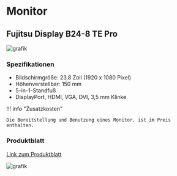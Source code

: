 # Monitor

## Fujitsu Display B24-8 TE Pro

![grafik](https://user-images.githubusercontent.com/44226321/210719818-6ef81070-3e39-44fd-b0b6-48fac13743d2.png)

### Spezifikationen

- Bildschirmgröße: 23,8 Zoll (1920 x 1080 Pixel)
- Höhenverstellbar: 150 mm
- 5-in-1-Standfuß
- DisplayPort, HDMI, VGA, DVI, 3,5 mm Klinke

!!! info "Zusatzkosten"

    Die Bereitstellung und Benutzung eines Monitor, ist im Preis enthalten.

### Produktblatt

[Link zum Produktblatt](https://sp.ts.fujitsu.com/dmsp/Publications/public/ds-display-b24-8-te-pro-de.pdf)

![grafik](https://user-images.githubusercontent.com/44226321/210719696-2c200acc-3ef2-439d-a349-bd3cd4b88429.png)


[^1]: https://sp.ts.fujitsu.com/dmsp/Publications/public/ds-display-b24-8-te-pro-de.pdf (27.02.2023)
[^2]: https://user-images.githubusercontent.com/44226321/210719818-6ef81070-3e39-44fd-b0b6-48fac13743d2.png (27.02.2023)
[^3]: https://user-images.githubusercontent.com/44226321/210719696-2c200acc-3ef2-439d-a349-bd3cd4b88429.png (27.02.2023)
